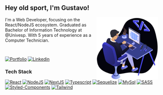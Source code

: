 ## Hey old sport, I'm Gustavo!

[<img src="./public/work.svg" width="40%" max-width="800px" align="right" alt="Banner">](#)

I'm a Web Developer, focusing on the React/NodeJS ecosystem. Graduated as Bachelor of Information Technology at @Univesp. With 5 years of experience as a Computer Technician.

<br />

[<img src="https://img.shields.io/badge/portfolio-4545e5.svg?style=for-the-badge&logo=riotgames&logoColor=white" alt="Portfolio" />](https://devgustavomacedo.vercel.app)
[<img src="https://img.shields.io/badge/linkedin-4545e5.svg?style=for-the-badge&logo=linkedin&logoColor=white" alt="Linkedin" />](https://www.linkedin.com/devgustavomacedo)

### Tech Stack

[<img src="https://img.shields.io/badge/REACT-363f8c.svg?style=for-the-badge&logo=react&logoColor=white" alt="React" />](#) [<img src="https://img.shields.io/badge/nodejs-363f8c?style=for-the-badge&logo=node.js&logoColor=white" alt="NodeJS" />](#) [<img src="https://img.shields.io/badge/NEXTJS-363f8c?style=for-the-badge&logo=next.js&logoColor=white" alt="NextJS" />](#) [<img src="https://img.shields.io/badge/typescript-363f8c.svg?style=for-the-badge&logo=typescript&logoColor=white" alt="Typescript" />](#) [<img src="https://img.shields.io/badge/sequelize-363f8c.svg?style=for-the-badge&logo=sequelize&logoColor=white" alt="Sequelize" />](#) [<img src="https://img.shields.io/badge/mysql-363f8c.svg?style=for-the-badge&logo=mysql&logoColor=white" alt="MySql" />](#) [<img src="https://img.shields.io/badge/SASS-363f8c.svg?style=for-the-badge&logo=SASS&logoColor=white" alt="SASS" />](#) [<img src="https://img.shields.io/badge/styled--components-363f8c?style=for-the-badge&logo=styled-components&logoColor=white" alt="Styled-Components" />](#) [<img src="https://img.shields.io/badge/Tailwind-363f8c?style=for-the-badge&logo=tailwindcss&logoColor=white" alt="Tailwind" />](#)

